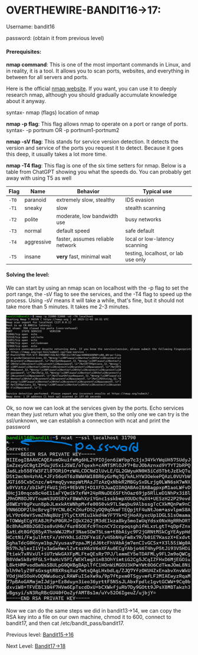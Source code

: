 # OVERTHEWIRE-BANDIT16->17:















Username: bandit16





password: <Redacted>(obtain it from previous level)







#### Prerequisites:


**nmap command**: This is one of the most important commands in Linux, and in reality, it is a tool. It allows you to scan ports, websites, and everything in between for all servers and ports. 

Here is the official [nmap website](https://nmap.org/). If you want, you can use it to deeply research nmap, although you should gradually accumulate knowledge about it anyway.

syntax- nmap (flags) location of nmap

**nmap -p flag**: This flag allows nmap to operate on a port or range of ports. syntax- -p portnum OR -p portnum1-portnum2

**nmap -sV flag**: This stands for service version detection. It detects the version and service of the ports you request it to detect. Because it goes this deep, it usually takes a lot more time.

**nmap -T4 flag**: This flag is one of the six time setters for nmap. Below is a table from ChatGPT showing you what the speeds do. You can probably get away with using T5 as well

| Flag  | Name       | Behavior                         | Typical use                         |
| ----- | ---------- | -------------------------------- | ----------------------------------- |
| `-T0` | paranoid   | extremely slow, stealthy         | IDS evasion                         |
| `-T1` | sneaky     | slow                             | stealth scanning                    |
| `-T2` | polite     | moderate, low bandwidth use      | busy networks                       |
| `-T3` | normal     | default speed                    | safe default                        |
| `-T4` | aggressive | faster, assumes reliable network | local or low-latency scanning       |
| `-T5` | insane     | **very** fast, minimal wait      | testing, localhost, or lab use only |



#### Solving the level: 

We can start by using an nmap scan on localhost with the -p flag to set the port range, the -sV flag to see the services, and the -T4 flag to speed up the process. Using -sV means it will take a while, that's fine, but it should not take more than 5 minutes. It takes me 2-3 minutes.

![Image couldn't load](images/Screenshot-Bandit16-1.png)

Ok, so now we can look at the services given by the ports. Echo services mean they just return what you give them, so the only one we can try is the ssl/unknown, we can establish a connection with ncat and print the password

![Image couldn't load](images/Screenshot-Bandit16-2.png)


Now we can do the same steps we did in bandit13->14, we can copy the RSA key into a file on our own machine, chmod it to 600, connect to bandit17, and then cat /etc/bandit_pass/bandit17.


Previous level: [Bandit15->16](../Bandit15/writeup.md.md)







Next Level: [Bandit17->18](../Bandit17/writeup.md.md)


